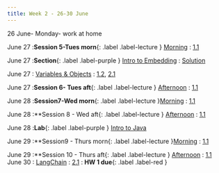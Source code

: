 ```yaml
---
title: Week 2 - 26-30 June
---
```

26 June- Monday- work at home

June 27
:**Session 5-Tues morn**{: .label .label-lecture } [Morning](../lecture/SRG-Session.5-June27-Tu-morning)
  : [1.1](#)

June 27
:**Section**{: .label .label-purple } [Intro to Embedding](./lecture/lec10)
  : [Solution](#)

June 27
: [Variables & Objects](#)
  : [1.2](#), [2.1](#)

June 27
:**Session 6- Tues aft**{: .label .label-lecture } [Afternoon](../lecture/SRG-Session.6-June27-Tu-afternoon)
  : [1.1](#)

June 28 
:**Session7-Wed morn**{: .label .label-lecture }[Morning](../lecture/SRG-Session.7-June28-Wed-morning)
  : [1.1](#)

June 28
:**Session 8 - Wed aft{: .label .label-lecture } [Afternoon](../lecture/SRG-Session.8-June28-Wed-afternoon)
  : [1.1](#)

June 28 
:**Lab**{: .label .label-purple } [Intro to Java](#)

June 29 
:**Session9 - Thurs morn{: .label .label-lecture }[Morning](../lecture/SRG-Session.9-June29-Th-morning)
  : [1.1](#)

June 29
:**Session 10 - Thurs aft{: .label .label-lecture } [Afternoon](../lecture/SRG-Session.9-June29-Thu-afternoon)
  : [1.1](#)
June 30
: [LangChain](#)
  : [2.1](#)
: **HW 1 due**{: .label .label-red }


